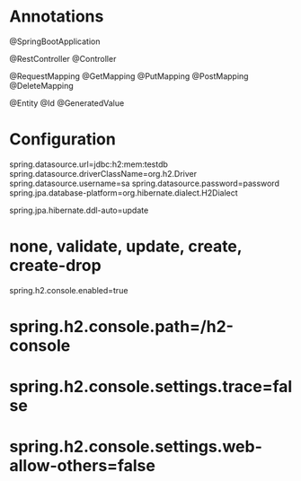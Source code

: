 # Annotations

@SpringBootApplication

@RestController
@Controller

@RequestMapping
@GetMapping
@PutMapping
@PostMapping
@DeleteMapping

@Entity
@Id
@GeneratedValue


# Configuration

spring.datasource.url=jdbc:h2:mem:testdb
spring.datasource.driverClassName=org.h2.Driver
spring.datasource.username=sa
spring.datasource.password=password
spring.jpa.database-platform=org.hibernate.dialect.H2Dialect
 
spring.jpa.hibernate.ddl-auto=update
# none, validate, update, create, create-drop

spring.h2.console.enabled=true
# spring.h2.console.path=/h2-console
# spring.h2.console.settings.trace=false
# spring.h2.console.settings.web-allow-others=false
